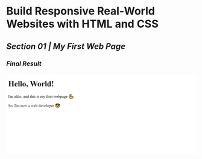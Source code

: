 # Build Responsive Real-World Websites with HTML and CSS

## _Section 01 | **My First Web Page**_

### _Final Result_

![Result](screenshot.jpg)
